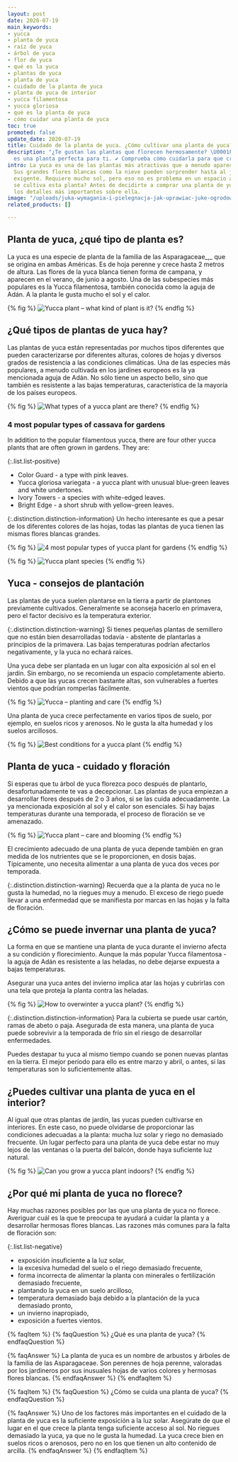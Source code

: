 ```yaml
---
layout: post
date: 2020-07-19
main_keywords:
- yucca
- planta de yuca
- raíz de yuca
- árbol de yuca
- flor de yuca
- qué es la yuca
- plantas de yuca
- planta de yuca
- cuidado de la planta de yuca
- planta de yuca de interior
- yucca filamentosa
- yucca gloriosa
- qué es la planta de yuca
- cómo cuidar una planta de yuca
toc: true
promoted: false
update_date: 2020-07-19
title: Cuidado de la planta de yuca. ¿Cómo cultivar una planta de yuca?
description: "¿Te gustan las plantas que florecen hermosamente? \U0001F331 La yuca
  es una planta perfecta para ti. ✔️ Comprueba cómo cuidarla para que crezca sana."
intro: La yuca es una de las plantas más atractivas que a menudo aparece en los jardines.
  Sus grandes flores blancas como la nieve pueden sorprender hasta al jardinero más
  exigente. Requiere mucho sol, pero eso no es problema en un espacio abierto. ¿Cómo
  se cultiva esta planta? Antes de decidirte a comprar una planta de yuca, aprende
  los detalles más importantes sobre ella.
image: "/uploads/juka-wymagania-i-pielegnacja-jak-uprawiac-juke-ogrodowa.jpg"
related_products: []

---
```

## Planta de yuca, ¿qué tipo de planta es?

La yuca es una especie de planta de la familia de las Asparagaceae_,_ que se origina en ambas Américas. Es de hoja perenne y crece hasta 2 metros de altura. Las flores de la yuca blanca tienen forma de campana, y aparecen en el verano, de junio a agosto. Una de las subespecies más populares es la Yucca filamentosa, también conocida como la aguja de Adán. A la planta le gusta mucho el sol y el calor.

{% fig %}
![Yucca plant – what kind of plant is it?](/uploads/juka-wymagania-i-pielegnacja-jak-uprawiac-juke-ogrodowa-2.jpg "Yucca plant – what kind of plant is it?")
{% endfig %}

## ¿Qué tipos de plantas de yuca hay?

Las plantas de yuca están representadas por muchos tipos diferentes que pueden caracterizarse por diferentes alturas, colores de hojas y diversos grados de resistencia a las condiciones climáticas. Una de las especies más populares, a menudo cultivada en los jardines europeos es la ya mencionada aguja de Adán. No sólo tiene un aspecto bello, sino que también es resistente a las bajas temperaturas, característica de la mayoría de los países europeos.

{% fig %}
![What types of a yucca plant are there?](/uploads/juka-wymagania-i-pielegnacja-jak-uprawiac-juke-ogrodowa-3.jpg "What types of a yucca plant are there?")
{% endfig %}

### 4 most popular types of cassava for gardens

In addition to the popular filamentous yucca, there are four other yucca plants that are often grown in gardens. They are:

{:.list.list-positive}

* Color Guard - a type with pink leaves.
* Yucca gloriosa variegata - a yucca plant with unusual blue-green leaves and white undertones.
* Ivory Towers - a species with white-edged leaves.
* Bright Edge - a short shrub with yellow-green leaves.

{:.distinction.distinction-information}
Un hecho interesante es que a pesar de los diferentes colores de las hojas, todas las plantas de yuca tienen las mismas flores blancas grandes.

{% fig %}
![4 most popular types of yucca plant for gardens](/uploads/juka-wymagania-i-pielegnacja-jak-uprawiac-juke-ogrodowa-5.jpg "4 most popular types of yucca plant for gardens")
{% endfig %}

{% fig %}
![Yucca plant species](/uploads/juka-wymagania-i-pielegnacja-jak-uprawiac-juke-ogrodowa-7.jpg "Yucca plant species")
{% endfig %}

## Yuca - consejos de plantación

Las plantas de yuca suelen plantarse en la tierra a partir de plantones previamente cultivados. Generalmente se aconseja hacerlo en primavera, pero el factor decisivo es la temperatura exterior.

{:.distinction.distinction-warning}
Si tienes pequeñas plantas de semillero que no están bien desarrolladas todavía - abstente de plantarlas a principios de la primavera. Las bajas temperaturas podrían afectarlos negativamente, y la yuca no echará raíces.

Una yuca debe ser plantada en un lugar con alta exposición al sol en el jardín. Sin embargo, no se recomienda un espacio completamente abierto. Debido a que las yucas crecen bastante altas, son vulnerables a fuertes vientos que podrían romperlas fácilmente.

{% fig %}
![Yucca – planting and care](/uploads/juka-wymagania-i-pielegnacja-jak-uprawiac-juke-ogrodowa-4.jpg "Yucca – planting and care")
{% endfig %}

Una planta de yuca crece perfectamente en varios tipos de suelo, por ejemplo, en suelos ricos y arenosos. No le gusta la alta humedad y los suelos arcillosos.

{% fig %}
![Best conditions for a yucca plant](/uploads/juka-wymagania-i-pielegnacja-jak-uprawiac-juke-ogrodowa-8.jpg "Best conditions for a yucca plant")
{% endfig %}

## Planta de yuca - cuidado y floración

Si esperas que tu árbol de yuca florezca poco después de plantarlo, desafortunadamente te vas a decepcionar. Las plantas de yuca empiezan a desarrollar flores después de 2 o 3 años, si se las cuida adecuadamente. La ya mencionada exposición al sol y el calor son esenciales. Si hay bajas temperaturas durante una temporada, el proceso de floración se ve amenazado.

{% fig %}
![Yucca plant – care and blooming](/uploads/juka-wymagania-i-pielegnacja-jak-uprawiac-juke-ogrodowa-9.jpg "Yucca plant – care and blooming")
{% endfig %}

El crecimiento adecuado de una planta de yuca depende también en gran medida de los nutrientes que se le proporcionen, en dosis bajas. Típicamente, uno necesita alimentar a una planta de yuca dos veces por temporada.

{:.distinction.distinction-warning}
Recuerda que a la planta de yuca no le gusta la humedad, no la riegues muy a menudo. El exceso de riego puede llevar a una enfermedad que se manifiesta por marcas en las hojas y la falta de floración.

## ¿Cómo se puede invernar una planta de yuca?

La forma en que se mantiene una planta de yuca durante el invierno afecta a su condición y florecimiento. Aunque la más popular Yucca filamentosa - la aguja de Adán es resistente a las heladas, no debe dejarse expuesta a bajas temperaturas.

Asegurar una yuca antes del invierno implica atar las hojas y cubrirlas con una tela que proteja la planta contra las heladas.

{% fig %}
![How to overwinter a yucca plant?](/uploads/juka-wymagania-i-pielegnacja-jak-uprawiac-juke-ogrodowa-10.jpg "How to overwinter a yucca plant?")
{% endfig %}

{:.distinction.distinction-information}
Para la cubierta se puede usar cartón, ramas de abeto o paja. Asegurada de esta manera, una planta de yuca puede sobrevivir a la temporada de frío sin el riesgo de desarrollar enfermedades.

Puedes destapar tu yuca al mismo tiempo cuando se ponen nuevas plantas en la tierra. El mejor período para ello es entre marzo y abril, o antes, si las temperaturas son lo suficientemente altas.

## ¿Puedes cultivar una planta de yuca en el interior?

Al igual que otras plantas de jardín, las yucas pueden cultivarse en interiores. En este caso, no puede olvidarse de proporcionar las condiciones adecuadas a la planta: mucha luz solar y riego no demasiado frecuente. Un lugar perfecto para una planta de yuca debe estar no muy lejos de las ventanas o la puerta del balcón, donde haya suficiente luz natural.

{% fig %}
![Can you grow a yucca plant indoors?](/uploads/juka-wymagania-i-pielegnacja-jak-uprawiac-juke-ogrodowa-6.jpg "Can you grow a yucca plant indoors?")
{% endfig %}

## ¿Por qué mi planta de yuca no florece?

Hay muchas razones posibles por las que una planta de yuca no florece. Averiguar cuál es la que te preocupa te ayudará a cuidar la planta y a desarrollar hermosas flores blancas. Las razones más comunes para la falta de floración son:

{:.list.list-negative}

* exposición insuficiente a la luz solar,
* la excesiva humedad del suelo o el riego demasiado frecuente,
* forma incorrecta de alimentar la planta con minerales o fertilización demasiado frecuente,
* plantando la yuca en un suelo arcilloso,
* temperatura demasiado baja debido a la plantación de la yuca demasiado pronto,
* un invierno inapropiado,
* exposición a fuertes vientos.

{% faqItem %}
{% faqQuestion %}
¿Qué es una planta de yuca?
{% endfaqQuestion %}

{% faqAnswer %}
La planta de yuca es un nombre de arbustos y árboles de la familia de las Asparagaceae. Son perennes de hoja perenne, valoradas por los jardineros por sus inusuales hojas de varios colores y hermosas flores blancas.
{% endfaqAnswer %}
{% endfaqItem %}

{% faqItem %}
{% faqQuestion %}
¿Cómo se cuida una planta de yuca?
{% endfaqQuestion %}

{% faqAnswer %}
Uno de los factores más importantes en el cuidado de la planta de yuca es la suficiente exposición a la luz solar. Asegúrate de que el lugar en el que crece la planta tenga suficiente acceso al sol. No riegues demasiado la yuca, ya que no le gusta la humedad. La yuca crece bien en suelos ricos o arenosos, pero no en los que tienen un alto contenido de arcilla.
{% endfaqAnswer %}
{% endfaqItem %}